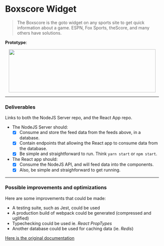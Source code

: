 # Boxscore Widget
> The Boxscore is the goto widget on any sports site to get quick information about a game.  ESPN, Fox Sports, theScore, and many others have solutions.

**Prototype**:
<p align="center">
  <img height="141" width="481" src="https://github.com/vinnyA3/fullstack-challenge/blob/master/screenshots/fullstack.png?raw=true">
</p>

---

### Deliverables
Links to both the NodeJS Server repo, and the React App repo.
* The NodeJS Server should:
	- [x] Consume and store the feed data from the feeds above, in a database.
	- [x] Contain endpoints that allowing the React app to consume data from the database.
	- [x] Be simple and straightforward to run. Think `yarn start` or `npm start`.
* The React app should:
	- [x] Consume the NodeJS API, and will feed data into the components.
	- [x] Also, be simple and straighforward to get running.

---

### Possible improvements and optimizations
Here are some improvements that could be made:
* A testing suite, such as Jest, could be used 
* A production build of webpack could be generated (compressed and uglified)
* Typechecking could be used ie. *React PropTypes*
* Another database could be used for caching data (ie. *Redis*)

[Here is the original documentation](https://github.com/BarstoolSports/fullstack-challenge)

